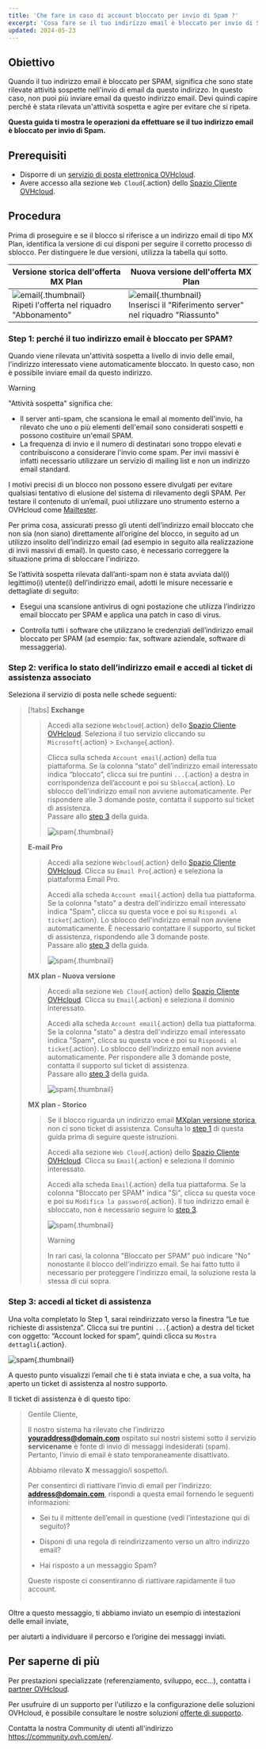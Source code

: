 ```yaml
---
title: 'Che fare in caso di account bloccato per invio di Spam ?'
excerpt: 'Cosa fare se il tuo indirizzo email è bloccato per invio di Spam'
updated: 2024-05-23
---
```


## Obiettivo

Quando il tuo indirizzo email è bloccato per SPAM, significa che sono state rilevate attività sospette nell'invio di email da questo indirizzo. In questo caso, non puoi più inviare email da questo indirizzo email. Devi quindi capire perché è stata rilevata un'attività sospetta e agire per evitare che si ripeta.

**Questa guida ti mostra le operazioni da effettuare se il tuo indirizzo email è bloccato per invio di Spam.**

## Prerequisiti

- Disporre di un [servizio di posta elettronica OVHcloud](/links/web/emails).
- Avere accesso alla sezione `Web Cloud`{.action} dello [Spazio Cliente OVHcloud](/links/manager).

## Procedura <a name="instructions"></a>

Prima di proseguire e se il blocco si riferisce a un indirizzo email di tipo MX Plan, identifica la versione di cui disponi per seguire il corretto processo di sblocco. Per distinguere le due versioni, utilizza la tabella qui sotto.

|Versione storica dell'offerta MX Plan|Nuova versione dell'offerta MX Plan|
|---|---|
|![email](images/mxplan-starter-legacy-step1.png){.thumbnail}<br> Ripeti l'offerta nel riquadro "Abbonamento"|![email](images/mxplan-starter-new-step1.png){.thumbnail}<br>Inserisci il "Riferimento server" nel riquadro "Riassunto"|

### Step 1: perché il tuo indirizzo email è bloccato per SPAM? <a name="step1"></a>

Quando viene rilevata un'attività sospetta a livello di invio delle email, l'indirizzo interessato viene automaticamente bloccato. In questo caso, non è possibile inviare email da questo indirizzo.

> [!warning]
>
> "Attività sospetta" significa che:
>
> - Il server anti-spam, che scansiona le email al momento dell'invio, ha rilevato che uno o più elementi dell'email sono considerati sospetti e possono costituire un'email SPAM.
> - La frequenza di invio e il numero di destinatari sono troppo elevati e contribuiscono a considerare l'invio come spam. Per invii massivi è infatti necessario utilizzare un servizio di mailing list e non un indirizzo email standard.
>
> I motivi precisi di un blocco non possono essere divulgati per evitare qualsiasi tentativo di elusione del sistema di rilevamento degli SPAM. Per testare il contenuto di un’email, puoi utilizzare uno strumento esterno a OVHcloud come [Mailtester](https://www.mail-tester.com/).
>

Per prima cosa, assicurati presso gli utenti dell’indirizzo email bloccato che non sia (non siano) direttamente all’origine del blocco, in seguito ad un utilizzo insolito dell’indirizzo email (ad esempio in seguito alla realizzazione di invii massivi di email). In questo caso, è necessario correggere la situazione prima di sbloccare l'indirizzo.

Se l’attività sospetta rilevata dall’anti-spam non è stata avviata dal(i) legittimo(i) utente(i) dell’indirizzo email, adotti le misure necessarie e dettagliate di seguito:

- Esegui una scansione antivirus di ogni postazione che utilizza l’indirizzo email bloccato per SPAM e applica una patch in caso di virus.

- Controlla tutti i software che utilizzano le credenziali dell’indirizzo email bloccato per SPAM (ad esempio: fax, software aziendale, software di messaggeria).

### Step 2: verifica lo stato dell’indirizzo email e accedi al ticket di assistenza associato

Seleziona il servizio di posta nelle schede seguenti:

> [!tabs]
> **Exchange**
>>
>> Accedi alla sezione `Webcloud`{.action} dello [Spazio Cliente OVHcloud](/links/manager). Seleziona il tuo servizio cliccando su `Microsoft`{.action} > `Exchange`{.action}.
>> 
>> Clicca sulla scheda `Account email`{.action} della tua piattaforma. Se la colonna “stato” dell’indirizzo email interessato indica “bloccato”, clicca sui tre puntini `...`{.action} a destra in corrispondenza dell’account e poi su `Sblocca`{.action}. Lo sblocco dell'indirizzo email non avviene automaticamente. Per rispondere alle 3 domande poste, contatta il supporto sul ticket di assistenza.<br>
>> Passare allo [step 3](#step3) della guida.
>>
>> ![spam](images/blocked-for-SPAM-01-01.png){.thumbnail}
>>
> **E-mail Pro**
>>
>> Accedi alla sezione `Webcloud`{.action} dello [Spazio Cliente OVHcloud](/links/manager). Clicca su `Email Pro`{.action} e seleziona la piattaforma Email Pro.
>>
>> Accedi alla scheda `Account email`{.action} della tua piattaforma. Se la colonna "stato" a destra dell'indirizzo email interessato indica "Spam", clicca su questa voce e poi su `Rispondi al ticket`{.action}. Lo sblocco dell'indirizzo email non avviene automaticamente. È necessario contattare il supporto, sul ticket di assistenza, rispondendo alle 3 domande poste. <br>
>> Passare allo [step 3](#step3) della guida.
>>
>> ![spam](images/blocked-for-SPAM-01-02.png){.thumbnail}
>>
> **MX plan - Nuova versione**
>>
>> Accedi alla sezione `Web Cloud`{.action} dello [Spazio Cliente OVHcloud](/links/manager). Clicca su `Email`{.action} e seleziona il dominio interessato.
>>
>> Accedi alla scheda `Account email`{.action} della tua piattaforma. Se la colonna "stato" a destra dell'indirizzo email interessato indica "Spam", clicca su questa voce e poi su `Rispondi al ticket`{.action}. Lo sblocco dell'indirizzo email non avviene automaticamente. Per rispondere alle 3 domande poste, contatta il supporto sul ticket di assistenza.<br>
>> Passare allo [step 3](#step3) della guida.
>>
>> ![spam](images/blocked-for-SPAM-01-03.png){.thumbnail}
>>
> **MX plan - Storico**
>>
>> Se il blocco riguarda un indirizzo email [MXplan versione storica](#instructions), non ci sono ticket di assistenza. Consulta lo [step 1](#step1) di questa guida prima di seguire queste istruzioni.
>>
>> Accedi alla sezione `Web Cloud`{.action} dello [Spazio Cliente OVHcloud](/links/manager). Clicca su `Email`{.action} e seleziona il dominio interessato.
>>
>> Accedi alla scheda `Email`{.action} della tua piattaforma. Se la colonna "Bloccato per SPAM" indica "Sì", clicca su questa voce e poi su `Modifica la password`{.action}. Il tuo indirizzo email è sbloccato, non è necessario seguire lo [step 3](#step3).
>>
>> ![spam](images/blocked-for-SPAM-01-04.png){.thumbnail}
>>
>> > [!warning]
>> >
>> > In rari casi, la colonna "Bloccato per SPAM" può indicare "No" nonostante il blocco dell'indirizzo email. Se hai fatto tutto il necessario per proteggere l'indirizzo email, la soluzione resta la stessa di cui sopra.

### Step 3: accedi al ticket di assistenza <a name="step3"></a>

Una volta completato lo Step 1, sarai reindirizzato verso la finestra “Le tue richieste di assistenza”. Clicca sui tre puntini `...`{.action} a destra del ticket con oggetto: “Account locked for spam”, quindi clicca su `Mostra dettagli`{.action}.

![spam](images/blocked-for-SPAM-02.png){.thumbnail}

A questo punto visualizzi l’email che ti è stata inviata e che, a sua volta, ha aperto un ticket di assistenza al nostro supporto.

Il ticket di assistenza è di questo tipo:

>
> Gentile Cliente,
>
> Il nostro sistema ha rilevato che l’indirizzo **youraddress@domain.com** ospitato sui nostri sistemi sotto il servizio **servicename** è fonte di invio di messaggi indesiderati (spam).
> Pertanto, l’invio di email è stato temporaneamente disattivato.
>
> Abbiamo rilevato **X** messaggio/i sospetto/i.
>
> Per consentirci di riattivare l’invio di email per l’indirizzo: **address@domain.com**,
> rispondi a questa email fornendo le seguenti informazioni:
>
> - Sei tu il mittente dell’email in questione (vedi l’intestazione qui di seguito)?
>
> - Disponi di una regola di reindirizzamento verso un altro indirizzo email?
>
> - Hai risposto a un messaggio Spam?
>
> Queste risposte ci consentiranno di riattivare rapidamente il tuo account.
> <br>
> <br>
>

Oltre a questo messaggio, ti abbiamo inviato un esempio di intestazioni delle email inviate,

per aiutarti a individuare il percorso e l’origine dei messaggi inviati.

## Per saperne di più <a name="go-further"></a>

Per prestazioni specializzate (referenziamento, sviluppo, ecc...), contatta i [partner OVHcloud](/links/partner).

Per usufruire di un supporto per l'utilizzo e la configurazione delle soluzioni OVHcloud, è possibile consultare le nostre soluzioni [offerte di supporto](/links/support).

Contatta la nostra Community di utenti all'indirizzo <https://community.ovh.com/en/>.
